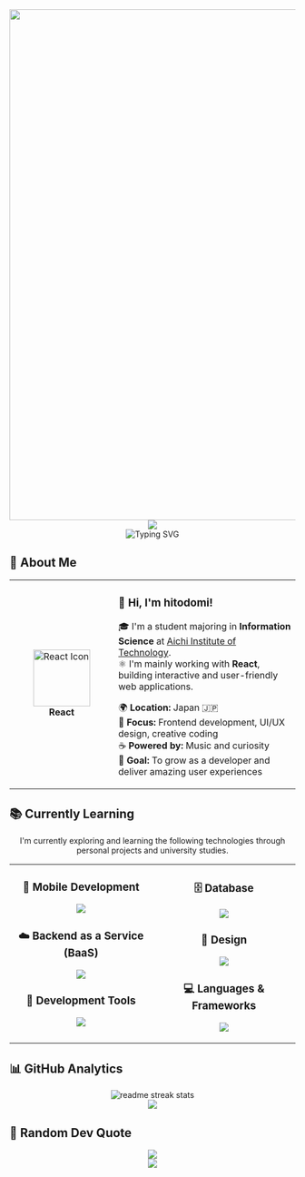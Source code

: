 <div align="center">
  <img src="https://user-images.githubusercontent.com/74038190/212284100-561aa473-3905-4a80-b561-0d28506553ee.gif" width="900">
</div>

<div align="center">
  <img src="https://capsule-render.vercel.app/api?type=waving&color=gradient&customColorList=0,2,2,5,30&height=150&section=header&animation=twinkling" />
</div>

<div align="center">
  <img src="https://readme-typing-svg.herokuapp.com?font=Fira+Code&size=32&duration=2800&pause=2000&color=A9FEF7&center=true&vCenter=true&width=800&lines=Hi+there!+I'm+hitodomi+%F0%9F%91%8B;Information+Science+Student+%F0%9F%93%9A;React+Developer+%E2%9A%99%EF%B8%8F;Always+Growing+%E2%9C%A8" alt="Typing SVG" />
</div>

## 🌟 **About Me**

<div align="center">

<table>
<tr>
<td width="200" align="center">
  <img src="https://cdn.jsdelivr.net/gh/devicons/devicon/icons/react/react-original.svg" width="100" height="100" alt="React Icon" /><br>
  <strong>React</strong>
</td>

<td width="400" align="left">

### 👋 **Hi, I'm hitodomi!**

🎓 I'm a student majoring in **Information Science** at [Aichi Institute of Technology](https://www.ait.ac.jp/).  
⚛️ I'm mainly working with **React**, building interactive and user-friendly web applications.

🌍 **Location:** Japan 🇯🇵  
💼 **Focus:** Frontend development, UI/UX design, creative coding  
☕ **Powered by:** Music and curiosity  
🎯 **Goal:** To grow as a developer and deliver amazing user experiences  

</td>
</tr>
</table>

</div>

## 📚 **Currently Learning**

<p align="center">
I'm currently exploring and learning the following technologies through personal projects and university studies.
</p>

<table align="center">
<tr>
<td width="50%" align="center" valign="top">

### 📱  **Mobile Development**
<p align="center">
  <img src="https://skillicons.dev/icons?i=androidstudio" />
</p>

### ☁️  **Backend as a Service (BaaS)**
<p align="center">
  <img src="https://skillicons.dev/icons?i=firebase" />
</p>

### 🔧  **Development Tools**
<p align="center">
  <img src="https://skillicons.dev/icons?i=vscode,git,github" />
</p>

</td>
<td width="50%" align="center" valign="top">

### 🗄️  **Database**
<p align="center">
  <img src="https://skillicons.dev/icons?i=mysql" />
</p>

### 🎨  **Design**
<p align="center">
  <img src="https://skillicons.dev/icons?i=figma,ai,photoshop" />
</p>

### 💻  **Languages & Frameworks**
<p align="center">
  <img src="https://skillicons.dev/icons?i=js,ts,html,css,c,cpp" />
</p>

</td>
</tr>
</table>

## 📊 **GitHub Analytics**

<div align="center">
  <img src="https://github-readme-streak-stats.herokuapp.com/?user=user&theme=transparent&border_radius=10&starting_year=2020" alt="readme streak stats" />
</div>

<div align="center">
  <img src="https://github-readme-activity-graph.vercel.app/graph?username=user&custom_title=User's%20GitHub%20Activity%20Graph&bg_color=0d1117&color=58a6ff&line=58a6ff&point=58a6ff&area=true&hide_border=true" />
</div>

## 💭 **Random Dev Quote**

<div align="center">
  <img src="https://quotes-github-readme.vercel.app/api?type=horizontal&theme=transparent" />
</div>

<div align="center">
  <img src="https://capsule-render.vercel.app/api?type=waving&color=gradient&height=120&section=footer" />
</div>